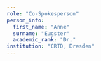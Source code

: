 ```yaml
---
role: "Co-Spokesperson"
person_info: 
  first_name: "Anne"
  surname: "Eugster"
  academic_rank: "Dr."
institution: "CRTD, Dresden"
---
```

